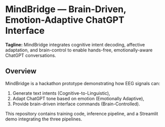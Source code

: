 # MindBridge — Brain-Driven, Emotion-Adaptive ChatGPT Interface

**Tagline:** MindBridge integrates cognitive intent decoding, affective adaptation, and brain-control to enable hands-free, emotionally-aware ChatGPT conversations.

## Overview
MindBridge is a hackathon prototype demonstrating how EEG signals can:
1. Generate text intents (Cognitive-to-Linguistic),
2. Adapt ChatGPT tone based on emotion (Emotionally Adaptive),
3. Provide brain-driven interface commands (Brain-Controlled).

This repository contains training code, inference pipeline, and a Streamlit demo integrating the three pipelines.
